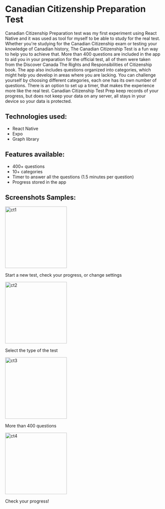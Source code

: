 # Canadian Citizenship Preparation Test

Canadian Citizenship Preparation test was my first experiment using React Native and it was used as tool for myself to be able to study for the real test.
Whether you're studying for the Canadian Citizenship exam or testing your knowledge of Canadian history, The Canadian Citizenship Test is a fun way to help you to achieve that. More than 400 questions are included in the app to aid you in your preparation for the official test, all of them were taken from the Discover Canada The Rights and Responsibilities of Citizenship book.
The app also includes questions organized into categories, which might help you develop in areas where you are lacking. You can challenge yourself by choosing different categories, each one has its own number of questions. There is an option to set up a timer, that makes the experience more like the real test.
Canadian Citizenship Test Prep keep records of your progress, but does not keep your data on any server, all stays in your device so your data is protected.

## Technologies used:
- React Native
- Expo
- Graph library

## Features available:
- 400+ questions
- 10+ categories
- Timer to answer all the questions (1.5 minutes per question)
- Progress stored in the app

## Screenshots Samples:
<img src="https://github.com/user-attachments/assets/01c745fb-3599-449b-9458-1ed98de7ece2" alt="ct1" width="200"/>

Start a new test, check your progress, or change settings

<img src="https://github.com/user-attachments/assets/5e231b1e-4459-4ad6-b78f-9aedb5ab2136" alt="ct2" width="200"/>

Select the type of the test

<img src="https://github.com/user-attachments/assets/f765f397-b92b-4dc4-b042-f27c7608928a" alt="ct3" width="200"/>

More than 400 questions

<img src="https://github.com/user-attachments/assets/d45417ac-0fb4-472b-8e23-fc8aba71ce5a" alt="ct4" width="200"/>

Check your progress!
